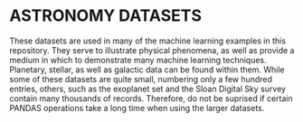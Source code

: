 # ASTRONOMY DATASETS
  These datasets are used in many of the machine learning examples in this repository.  They serve to illustrate physical phenomena, as well as provide a medium in which to demonstrate many machine learning techniques.  Planetary, stellar, as well as galactic data can be found within them.  While some of these datasets are quite small, numbering only a few hundred entries, others, such as the exoplanet set and the Sloan Digital Sky survey contain many thousands of records.  Therefore, do not be suprised if certain PANDAS operations take a long time when using the larger datasets.
